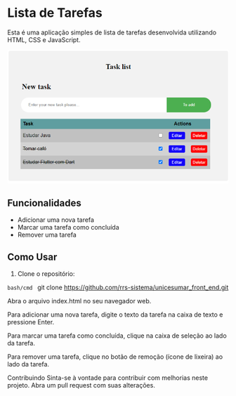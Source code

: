 # Lista de Tarefas

Esta é uma aplicação simples de lista de tarefas desenvolvida utilizando HTML, CSS e JavaScript.

<img src="/img/todo-list.png">

## Funcionalidades

- Adicionar uma nova tarefa
- Marcar uma tarefa como concluída
- Remover uma tarefa

## Como Usar

1. Clone o repositório:

```bash/cmd ```
git clone https://github.com/rrs-sistema/unicesumar_front_end.git


Abra o arquivo index.html no seu navegador web.

Para adicionar uma nova tarefa, digite o texto da tarefa na caixa de texto e pressione Enter.

Para marcar uma tarefa como concluída, clique na caixa de seleção ao lado da tarefa.

Para remover uma tarefa, clique no botão de remoção (ícone de lixeira) ao lado da tarefa.



Contribuindo
Sinta-se à vontade para contribuir com melhorias neste projeto. Abra um pull request com suas alterações.



